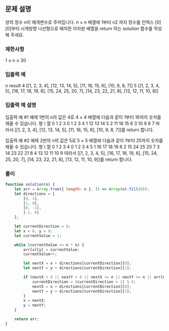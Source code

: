 ## 문제 설명

양의 정수 n이 매개변수로 주어집니다. n × n 배열에 1부터 n2 까지 정수를 인덱스 [0][0]부터 시계방향 나선형으로 배치한 이차원 배열을 return 하는 solution 함수를 작성해 주세요.

### 제한사항

1 ≤ n ≤ 30

### 입출력 예

n result
4 [[1, 2, 3, 4], [12, 13, 14, 5], [11, 16, 15, 6], [10, 9, 8, 7]]
5 [[1, 2, 3, 4, 5], [16, 17, 18, 19, 6], [15, 24, 25, 20, 7], [14, 23, 22, 21, 8], [13, 12, 11, 10, 9]]

### 입출력 예 설명

입출력 예 #1
예제 1번의 n의 값은 4로 4 × 4 배열에 다음과 같이 1부터 16까지 숫자를 채울 수 있습니다.
행 \ 열 0 1 2 3
0 1 2 3 4
1 12 13 14 5
2 11 16 15 6
3 10 9 8 7
따라서 [[1, 2, 3, 4], [12, 13, 14, 5], [11, 16, 15, 6], [10, 9, 8, 7]]를 return 합니다.

입출력 예 #2
예제 2번의 n의 값은 5로 5 × 5 배열에 다음과 같이 1부터 25까지 숫자를 채울 수 있습니다.
행 \ 열 0 1 2 3 4
0 1 2 3 4 5
1 16 17 18 19 6
2 15 24 25 20 7
3 14 23 22 21 8
4 13 12 11 10 9
따라서 [[1, 2, 3, 4, 5], [16, 17, 18, 19, 6], [15, 24, 25, 20, 7], [14, 23, 22, 21, 8], [13, 12, 11, 10, 9]]를 return 합니다.

### 풀이

```javaScript
function solution(n) {
    let arr = Array.from({ length: n }, () => Array(n).fill(0));
    let directions = [
        [0, 1],
        [1, 0],
        [0, -1],
        [-1, 0]
    ];

    let currentDirection = 0;
    let x = 0, y = 0;
    let currentValue = 1;

    while (currentValue <= n * n) {
        arr[x][y] = currentValue;
        currentValue++;

        let nextX = x + directions[currentDirection][0];
        let nextY = y + directions[currentDirection][1];

        if (nextX < 0 || nextY < 0 || nextX >= n || nextY >= n || arr[nextX][nextY] !== 0) {
            currentDirection = (currentDirection + 1) % 4;
            nextX = x + directions[currentDirection][0];
            nextY = y + directions[currentDirection][1];
        }
        x = nextX;
        y = nextY;
    }

    return arr;
}
```
